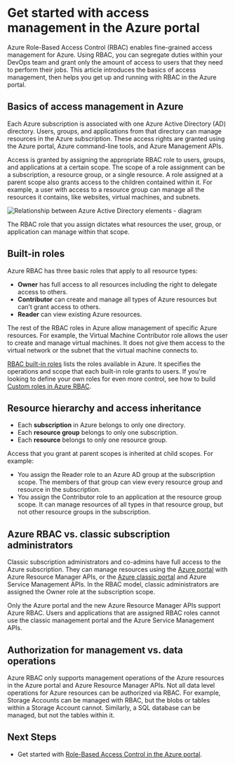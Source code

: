 <properties
	pageTitle="Azure Active Directory Role-based Access Control | Microsoft Azure"
	description="Get started in access management with Azure role-based access control in the Azure Portal. Use role assignments to assign permissions in your directory."
	services="active-directory"
	documentationCenter=""
	authors="kgremban"
	manager="stevenpo"
	editor=""/>

<tags
	ms.service="active-directory"
	ms.devlang="na"
	ms.topic="article"
	ms.tgt_pltfrm="na"
	ms.workload="identity"
	ms.date="04/26/2016"
	ms.author="kgremban"/>

# Get started with access management in the Azure portal

Azure Role-Based Access Control (RBAC) enables fine-grained access management for Azure. Using RBAC, you can segregate duties within your DevOps team and grant only the amount of access to users that they need to perform their jobs. This article introduces the basics of access management, then helps you get up and running with RBAC in the Azure portal.

## Basics of access management in Azure
Each Azure subscription is associated with one Azure Active Directory (AD) directory. Users, groups, and applications from that directory can manage resources in the Azure subscription. These access rights are granted using the Azure portal, Azure command-line tools, and Azure Management APIs.

Access is granted by assigning the appropriate RBAC role to users, groups, and applications at a certain scope. The scope of a role assignment can be a subscription, a resource group, or a single resource. A role assigned at a parent scope also grants access to the children contained within it. For example, a user with access to a resource group can manage all the resources it contains, like websites, virtual machines, and subnets.

![Relationship between Azure Active Directory elements - diagram](./media/role-based-access-control-what-is/rbac_aad.png)

The RBAC role that you assign dictates what resources the user, group, or application can manage within that scope.

## Built-in roles
Azure RBAC has three basic roles that apply to all resource types:

- **Owner** has full access to all resources including the right to delegate access to others.
- **Contributor** can create and manage all types of Azure resources but can’t grant access to others.
- **Reader** can view existing Azure resources.

The rest of the RBAC roles in Azure allow management of specific Azure resources. For example, the Virtual Machine Contributor role allows the user to create and manage virtual machines. It does not give them access to the virtual network or the subnet that the virtual machine connects to.

[RBAC built-in roles](role-based-access-built-in-roles.md) lists the roles available in Azure. It specifies the operations and scope that each built-in role grants to users. If you're looking to define your own roles for even more control, see how to build [Custom roles in Azure RBAC](role-based-access-control-custom-roles.md).

## Resource hierarchy and access inheritance
- Each **subscription** in Azure belongs to only one directory.
- Each **resource group** belongs to only one subscription.
- Each **resource** belongs to only one resource group.

Access that you grant at parent scopes is inherited at child scopes. For example:

- You assign the Reader role to an Azure AD group at the subscription scope. The members of that group can view every resource group and resource in the subscription.
- You assign the Contributor role to an application at the resource group scope. It can manage resources of all types in that resource group, but not other resource groups in the subscription.

## Azure RBAC vs. classic subscription administrators
Classic subscription administrators and co-admins have full access to the Azure subscription. They can manage resources using the [Azure portal](https://portal.azure.com) with Azure Resource Manager APIs, or the [Azure classic portal](https://manage.windowsazure.com) and Azure Service Management APIs. In the RBAC model, classic administrators are assigned the Owner role at the subscription scope.

Only the Azure portal and the new Azure Resource Manager APIs support Azure RBAC. Users and applications that are assigned RBAC roles cannot use the classic management portal and the Azure Service Management APIs.

## Authorization for management vs. data operations
Azure RBAC only supports management operations of the Azure resources in the Azure portal and Azure Resource Manager APIs. Not all data level operations for Azure resources can be authorized via RBAC. For example, Storage Accounts can be managed with RBAC, but the blobs or tables within a Storage Account cannot. Similarly, a SQL database can be managed, but not the tables within it.

## Next Steps
- Get started with [Role-Based Access Control in the Azure portal](role-based-access-control-configure.md).
